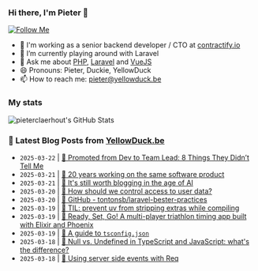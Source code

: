 ### Hi there, I'm Pieter 👋  
[![Follow Me](https://img.shields.io/github/followers/pieterclaerhout?label=Follow&style=social)](https://github.com/pieterclaerhout)

- 🏢 I'm working as a senior backend developer / CTO at [contractify.io](https://contractify.io)
- 🌱 I’m currently playing around with Laravel
- 💬 Ask me about [PHP](https://php.net), [Laravel](http://laravel.com) and [VueJS](https://vuejs.org)
- 😄 Pronouns: Pieter, Duckie, YellowDuck
- 📫 How to reach me: pieter@yellowduck.be

### My stats

![pieterclaerhout's GitHub Stats](https://github-readme-stats.vercel.app/api?username=pieterclaerhout&show_icons=true&count_private=true&line_height=40)

### 📩 Latest Blog Posts from [YellowDuck.be](https://www.yellowduck.be/)
<!-- BLOG-POST-LIST:START -->
- `2025-03-22` | [🔗 Promoted from Dev to Team Lead: 8 Things They Didn’t Tell Me](https://www.yellowduck.be/posts/promoted-from-dev-to-team-lead-8-things-they-didnt-tell-me)  
- `2025-03-21` | [🔗 20 years working on the same software product](https://www.yellowduck.be/posts/20-years-working-on-the-same-software-product)  
- `2025-03-21` | [🔗 It&#39;s still worth blogging in the age of AI](https://www.yellowduck.be/posts/its-still-worth-blogging-in-the-age-of-ai)  
- `2025-03-20` | [🔗 How should we control access to user data?](https://www.yellowduck.be/posts/how-should-we-control-access-to-user-data)  
- `2025-03-20` | [🔗 GitHub - tontonsb/laravel-bester-practices](https://www.yellowduck.be/posts/github-tontonsb-laravel-bester-practices)  
- `2025-03-19` | [🐥 TIL: prevent uv from stripping extras while compiling](https://www.yellowduck.be/posts/til-prevent-uv-from-stripping-extras-while-compiling)  
- `2025-03-19` | [🔗 Ready, Set, Go! A multi-player triathlon timing app built with Elixir and Phoenix](https://www.yellowduck.be/posts/ready-set-go-a-multi-player-triathlon-timing-app-built-with-elixir-and-phoenix)  
- `2025-03-19` | [🔗 A guide to `tsconfig.json`](https://www.yellowduck.be/posts/a-guide-to-tsconfig-json)  
- `2025-03-18` | [🐥 Null vs. Undefined in TypeScript and JavaScript: what&#39;s the difference?](https://www.yellowduck.be/posts/null-vs-undefined-in-typescript-and-javascript-whats-the-difference)  
- `2025-03-18` | [🔗 Using server side events with Req](https://www.yellowduck.be/posts/wojtekmach-status-1872370654764576905)  

<!-- BLOG-POST-LIST:END -->
